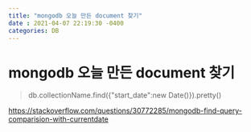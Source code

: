 ```yaml
---
title: "mongodb 오늘 만든 document 찾기"
date : 2021-04-07 22:19:30 -0400
categories: DB
---
```



# mongodb 오늘 만든 document 찾기


> db.collectionName.find({"start_date":new Date()}).pretty()


https://stackoverflow.com/questions/30772285/mongodb-find-query-comparision-with-currentdate
